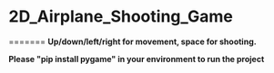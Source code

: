 # 2D_Airplane_Shooting_Game



=======
**Up/down/left/right for movement, space for shooting.**

**Please "pip install pygame" in your environment to run the project**

